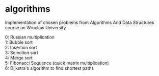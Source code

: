 # algorithms
Implementation of chosen problems from Algorithms And Data Structures course on Wroclaw University.

0: Russian multiplication  
1: Bubble sort  
2: Insertion sort  
3: Selection sort  
4: Merge sort  
5: Fibonacci Sequence (quick matrix multiplication)  
6: Dijkstra's algorithm to find shortest paths
